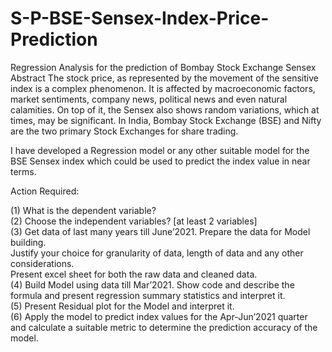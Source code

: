 # S-P-BSE-Sensex-Index-Price-Prediction
Regression Analysis for the prediction of Bombay Stock Exchange Sensex
Abstract
 The stock price, as represented by the movement of the sensitive index is a complex phenomenon. It is affected by macroeconomic factors, market sentiments, company news, political news and even natural calamities. On top of it, the Sensex also shows random variations, which at times, may be significant. In India, Bombay Stock Exchange (BSE) and Nifty are the two primary Stock Exchanges for share trading. 

I have developed a Regression model or any other suitable model for the BSE Sensex index which could be used to predict the index value in near terms.

Action Required:

(1) What is the dependent variable?</br>
(2) Choose the independent variables? [at least 2 variables]</br>
(3) Get data of last many years till June’2021. Prepare the data for Model building.</br>
     Justify your choice for granularity of data, length of data and any other considerations. </br>
     Present excel sheet for both the raw data and cleaned data.</br>
(4) Build Model using data till Mar’2021. Show code and describe the formula and present regression summary statistics and interpret it.</br>
(5) Present Residual plot for the Model and interpret it.</br>
(6) Apply the model to predict index values for the Apr-Jun’2021 quarter and calculate a suitable metric to determine the prediction accuracy of the model.</br>  
